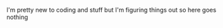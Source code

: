 
I'm pretty new to coding and stuff but I'm figuring things out so here goes nothing

<!---
IcarusPhil7/IcarusPhil7 is a ✨ special ✨ repository because its `README.md` (this file) appears on your GitHub profile.
You can click the Preview link to take a look at your changes.
--->
